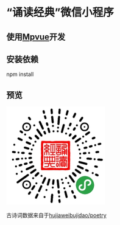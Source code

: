 # “诵读经典”微信小程序
## 使用[Mpvue](http://mpvue.com/)开发
## 安装依赖
npm install

## 预览
![小程序码](./miniProgram_code.jpg)

古诗词数据来自于[hujiaweibujidao/poetry](https://github.com/hujiaweibujidao/poetry)